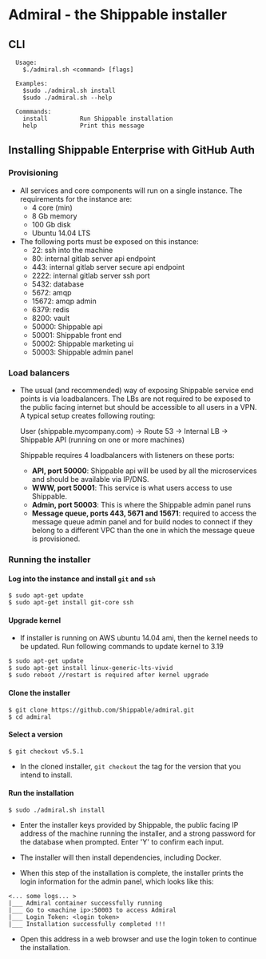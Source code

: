 # Admiral - the Shippable installer

## CLI

```
  Usage:
    $./admiral.sh <command> [flags]

  Examples:
    $sudo ./admiral.sh install
    $sudo ./admiral.sh --help

  Commmands:
    install         Run Shippable installation
    help            Print this message
```

## Installing Shippable Enterprise with GitHub Auth

### Provisioning
- All services and core components will run on a single instance. The
  requirements for the instance are:
    - 4 core (min)
    - 8 Gb memory
    - 100 Gb disk
    - Ubuntu 14.04 LTS
- The following ports must be exposed on this instance:
    - 22: ssh into the machine
    - 80: internal gitlab server api endpoint
    - 443: internal gitlab server secure api endpoint
    - 2222: internal gitlab server ssh port
    - 5432: database
    - 5672: amqp
    - 15672: amqp admin
    - 6379: redis
    - 8200: vault
    - 50000: Shippable api
    - 50001: Shippable front end
    - 50002: Shippable marketing ui
    - 50003: Shippable admin panel

### Load balancers
- The usual (and recommended) way of exposing Shippable service end points is
  via loadbalancers. The LBs are not required to be exposed to the public
  facing internet but should be accessible to all users in a VPN. A typical
  setup creates following routing:

  User (shippable.mycompany.com) -> Route 53 -> Internal LB -> Shippable API
  (running on one or more machines)

  Shippable requires 4 loadbalancers with listeners on these ports:
    - **API, port 50000**: Shippable api will be used by all the microservices
        and should be available via IP/DNS.
    - **WWW, port 50001**: This service is what users access to use Shippable.
    - **Admin, port 50003**: This is where the Shippable admin panel runs
    - **Message queue, ports 443, 5671 and 15671**: required to access the
      message queue admin panel and for build nodes to connect if they belong
      to a different VPC than the one in which the message queue is provisioned.

### Running the installer
#### Log into the instance and install `git` and `ssh`
```
$ sudo apt-get update
$ sudo apt-get install git-core ssh
```

#### Upgrade kernel
- If installer is running on AWS ubuntu 14.04 ami, then the kernel needs to be
  updated. Run following commands to update kernel to 3.19

```
$ sudo apt-get update
$ sudo apt-get install linux-generic-lts-vivid
$ sudo reboot //restart is required after kernel upgrade
```

#### Clone the installer
```
$ git clone https://github.com/Shippable/admiral.git
$ cd admiral
```

#### Select a version
```
$ git checkout v5.5.1
```
- In the cloned installer, `git checkout` the tag for the version that you
  intend to install.


#### Run the installation
```
$ sudo ./admiral.sh install
```

- Enter the installer keys provided by Shippable, the public facing IP address
  of the machine running the installer, and a strong password for the database
  when prompted.  Enter 'Y' to confirm each input.

- The installer will then install dependencies, including Docker.

- When this step of the installation is complete, the installer prints the login
  information for the admin panel, which looks like this:
```
<... some logs... >
|___ Admiral container successfully running
|___ Go to <machine ip>:50003 to access Admiral
|___ Login Token: <login token>
|___ Installation successfully completed !!!
```

- Open this address in a web browser and use the login token to
  continue the installation.

